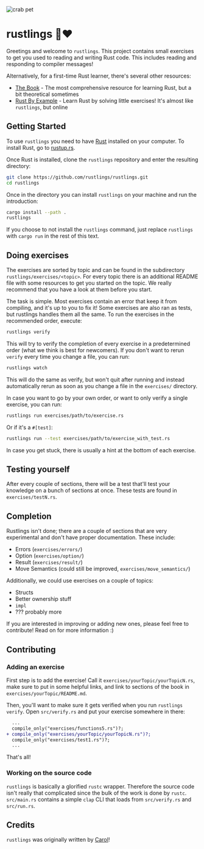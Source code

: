 ![crab pet](http://i.imgur.com/LbZJgmm.gif) 

# rustlings 🦀❤️

Greetings and welcome to `rustlings`. This project contains small exercises to get you used to reading and writing Rust code. This includes reading and responding to compiler messages!

Alternatively, for a first-time Rust learner, there's several other resources:

- [The Book](https://doc.rust-lang.org/book/index.html) - The most comprehensive resource for learning Rust, but a bit theoretical sometimes
- [Rust By Example](https://doc.rust-lang.org/rust-by-example/index.html) - Learn Rust by solving little exercises! It's almost like `rustlings`, but online

## Getting Started

To use `rustlings` you need to have [Rust](https://www.rust-lang.org/) installed on your computer. To install Rust, go to [rustup.rs](https://rustup.rs/).

Once Rust is installed, clone the `rustlings` repository and enter the resulting directory:

```bash
git clone https://github.com/rustlings/rustlings.git
cd rustlings
```

Once in the directory you can install `rustlings` on your machine and run the introduction:

```bash
cargo install --path .
rustlings
```

If you choose to not install the `rustlings` command, just replace `rustlings` with `cargo run` in the rest of this text.

## Doing exercises

The exercises are sorted by topic and can be found in the subdirectory `rustlings/exercises/<topic>`. For every topic there is an additional README file with some resources to get you started on the topic. We really recommend that you have a look at them before you start. 

The task is simple. Most exercises contain an error that keep it from compiling, and it's up to you to fix it! Some exercises are also ran as tests, but rustlings handles them all the same. To run the exercises in the recommended order, execute:

```bash
rustlings verify
```

This will try to verify the completion of every exercise in a predetermined order (what we think is best for newcomers). If you don't want to rerun `verify` every time you change a file, you can run:

```bash
rustlings watch
```

This will do the same as verify, but won't quit after running and instead automatically rerun as soon as you change a file in the `exercises/` directory.

In case you want to go by your own order, or want to only verify a single exercise, you can run:

```bash
rustlings run exercises/path/to/exercise.rs
```

Or if it's a `#[test]`:

```bash
rustlings run --test exercises/path/to/exercise_with_test.rs
```

In case you get stuck, there is usually a hint at the bottom of each exercise.

## Testing yourself

After every couple of sections, there will be a test that'll test your knowledge on a bunch of sections at once. These tests are found in `exercises/testN.rs`.

## Completion

Rustlings isn't done; there are a couple of sections that are very experimental and don't have proper documentation. These include:

- Errors (`exercises/errors/`)
- Option (`exercises/option/`)
- Result (`exercises/result/`)
- Move Semantics (could still be improved, `exercises/move_semantics/`)

Additionally, we could use exercises on a couple of topics:

- Structs
- Better ownership stuff
- `impl`
- ??? probably more

If you are interested in improving or adding new ones, please feel free to contribute! Read on for more information :)

## Contributing

### Adding an exercise

First step is to add the exercise! Call it `exercises/yourTopic/yourTopicN.rs`, make sure to
put in some helpful links, and link to sections of the book in `exercises/yourTopic/README.md`.

Then, you'll want to make sure it gets verified when you run `rustlings verify`. Open `src/verify.rs` and
put your exercise somewhere in there:

```diff
  ...
  compile_only("exercises/functions5.rs")?;
+ compile_only("exercises/yourTopic/yourTopicN.rs")?;
  compile_only("exercises/test1.rs")?;
  ...
```

That's all!

### Working on the source code

`rustlings` is basically a glorified `rustc` wrapper. Therefore the source code
isn't really that complicated since the bulk of the work is done by `rustc`.
`src/main.rs` contains a simple `clap` CLI that loads from `src/verify.rs` and `src/run.rs`.

## Credits

`rustlings` was originally written by [Carol](https://github.com/carols10cents)!

